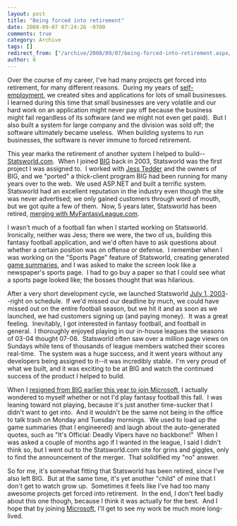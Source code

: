 ```yaml
---
layout: post
title: "Being forced into retirement"
date: 2008-09-07 07:24:26 -0700
comments: true
category: Archive
tags: []
redirect_from: ["/archive/2008/09/07/being-forced-into-retirement.aspx/"]
author: 0
---
```

<!-- more -->
<p>Over the course of my career, I've had many projects get forced into retirement, for many different reasons.  During my years of <a title="I was a co-founder of WeDoWebStuff.com in 2000" href="http://WeDoWebStuff.com" target="_blank">self-employment</a>, we created sites and applications for lots of small businesses.  I learned during this time that small businesses are very volatile and our hard work on an application might never pay off because the business might fail regardless of its software (and we might not even get paid).  But I also built a system for large company and the division was sold off; the software ultimately became useless.  When building systems to run businesses, the software is never immune to forced retirement.</p>  <p>This year marks the retirement of another system I helped to build--<a href="http://statsworld.com" target="_blank">Statsworld.com</a>.  When I joined <a href="http://www.bigsolutions.com" target="_blank">BIG</a> back in 2003, Statsworld was the first project I was assigned to.  I worked with <a href="http://www.jesstedder.com/" target="_blank">Jess Tedder</a> and the owners of BIG, and we "ported" a thick-client program BIG had been running for many years over to the web.  We used ASP.NET and built a terrific system.  Statsworld had an excellent reputation in the industry even though the site was never advertised; we only gained customers through word of mouth, but we got quite a few of them.  Now, 5 years later, Statsworld has been retired, <a href="http://www.myfantasyleague.com/statsworld.php" target="_blank">merging with MyFantasyLeague.com</a>.</p>  <p>I wasn't much of a football fan when I started working on Statsworld.  Ironically, neither was Jess; there we were, the two of us, building this fantasy football application, and we'd often have to ask questions about whether a certain position was on offense or defense.  I remember when I was working on the "Sports Page" feature of Statsworld, creating generated <a href="http://web.archive.org/web/20040602205126/statsworld.com/gamesummary.asp" target="_blank">game summaries</a>, and I was asked to make the screen look like a newspaper's sports page.  I had to go buy a paper so that I could see what a sports page looked like; the bosses thought that was hilarious.</p>  <p>After a very short development cycle, we launched Statsworld <a href="http://web.archive.org/web/20030624023658/http://statsworld.com/" target="_blank">July 1, 2003</a>--right on schedule.  If we'd missed our deadline by much, we could have missed out on the entire football season, but we hit it and as soon as we launched, we had customers signing up (and paying money).  It was a great feeling.  Inevitably, I got interested in fantasy football, and football in general.  I thoroughly enjoyed playing in our in-house leagues the seasons of 03-04 thought 07-08.  Statsworld often saw over a million page views on Sundays while tens of thousands of league members watched their scores real-time.  The system was a huge success, and it went years without any developers being assigned to it--it was incredibly stable.  I'm very proud of what we built, and it was exciting to be at BIG and watch the continued success of the product I helped to build.</p>  <p>When I <a href="http://blog.jeffhandley.com/archive/2008/04/06/leaving-big-and-relocating.aspx" target="_blank">resigned from BIG earlier this year to join Microsoft</a>, I actually wondered to myself whether or not I'd play fantasy football this fall.  I was leaning toward not playing, because it's just another time-sucker that I didn't want to get into.  And it wouldn't be the same not being in the office to talk trash on Monday and Tuesday mornings.  We used to load up the game summaries (that I engineered) and laugh about the auto-generated quotes, such as "It's Official: Deadly Vipers have no backbone!"  When I was asked a couple of months ago if I wanted in the league, I said I didn't think so, but I went out to the Statsworld.com site for grins and giggles, only to find the announcement of the merger.  That solidified my "no" answer.</p>  <p>So for me, it's somewhat fitting that Statsworld has been retired, since I've also left BIG.  But at the same time, it's yet another "child" of mine that I don't get to watch grow up.  Sometimes it feels like I've had too many awesome projects get forced into retirement.  In the end, I don't feel badly about this one though, because I think it was actually for the best.  And I hope that by joining <a href="http://microsoft.com" target="_blank">Microsoft</a>, I'll get to see my work be much more long-lived.</p>

